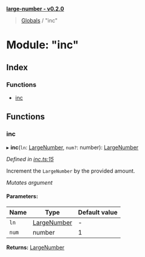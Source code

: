 **[large-number - v0.2.0](../README.md)**

> [Globals](../globals.md) / "inc"

# Module: "inc"

## Index

### Functions

* [inc](_inc_.md#inc)

## Functions

### inc

▸ **inc**(`ln`: [LargeNumber](../interfaces/_types_.largenumber.md), `num?`: number): [LargeNumber](../interfaces/_types_.largenumber.md)

*Defined in [inc.ts:15](https://github.com/zimmed/large-number/blob/4f9d0cf/src/inc.ts#L15)*

Increment the `LargeNumber` by the provided amount.

*Mutates argument*

#### Parameters:

Name | Type | Default value |
------ | ------ | ------ |
`ln` | [LargeNumber](../interfaces/_types_.largenumber.md) | - |
`num` | number | 1 |

**Returns:** [LargeNumber](../interfaces/_types_.largenumber.md)
